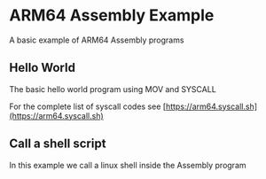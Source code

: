 # ARM64 Assembly Example

A basic example of ARM64 Assembly programs

## Hello World

The basic hello world program using MOV and SYSCALL

For the complete list of syscall codes see [https://arm64.syscall.sh](https://arm64.syscall.sh)

## Call a shell script

In this example we call a linux shell inside the Assembly program